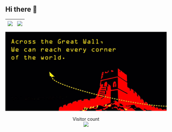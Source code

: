 ## Hi there 👋

| <a href="https://github.com/BenSunWhiteBoard"><img align="center" src="https://github-readme-stats-rho-amber.vercel.app/api?username=BenSunWhiteBoard&count_private=true&show_icons=true&theme=radical&hide=issues" /></a> | <a href="https://github.com/BenSunWhiteBoard"><img align="center" src="https://github-readme-stats-rho-amber.vercel.app/api/top-langs/?username=BenSunWhiteBoard&hide=jupyter%20notebook&show_icons=true&theme=radical&layout=compact" /></a> |
| ------------- | ------------- |

![banner](images/EGxLINCUcAEwCsr.jpg)

<p align="center">
  Visitor count<br>
  <img src="https://profile-counter.glitch.me/BenSunWhiteBoard/count.svg" />
</p>

<!--
**BenSunWhiteBoard/BenSunWhiteBoard** is a ✨ _special_ ✨ repository because its `README.md` (this file) appears on your GitHub profile.

Here are some ideas to get you started:

- 🔭 I’m currently working on ...
- 🌱 I’m currently learning ...
- 👯 I’m looking to collaborate on ...
- 🤔 I’m looking for help with ...
- 💬 Ask me about ...
- 📫 How to reach me: ...
- 😄 Pronouns: ...
- ⚡ Fun fact: ...
-->
